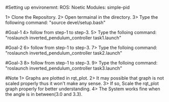 #Setting up environemnt:
ROS: Noetic
Modules: simple-pid

1> Clone the Repository.
2> Open termainal in the directory.
3> Type the following command: "source devel/setup.bash"

#Goal-1
4> follow from step-1 to step-3.
5> Type the folloing command: "roslaunch inverted_pendulum_controller task1.launch"

#Goal-2
6> follow from step-1 to step-3.
7> Type the folloing command: "roslaunch inverted_pendulum_controller task2.launch"



#Goal-3
8> follow from step-1 to step-3.
9> Type the folloing command: "roslaunch inverted_pendulum_controller task3.launch"



#Note
1> Graphs are plotted in rqt_plot.
2> It may possible that graph is not scaled properly thus it won't make any sense.
3> If so, Scale the rqt_plot graph properly for better understanding.
4> The System works fine when the angle is in between(3.0 and 3.3).

